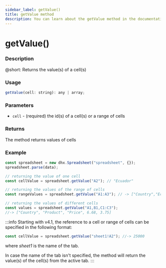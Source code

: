 ```yaml
---
sidebar_label: getValue()
title: getValue method
description: You can learn about the getValue method in the documentation of the DHTMLX JavaScript Spreadsheet library. Browse developer guides and API reference, try out code examples and live demos, and download a free 30-day evaluation version of DHTMLX Spreadsheet.
---
```


# getValue()

### Description

@short: Returns the value(s) of a cell(s)

### Usage

~~~jsx
getValue(cell: string): any | array;
~~~

### Parameters

- `cell` - (required) the id(s) of a cell(s) or a range of cells

### Returns

The method returns values of cells

### Example

~~~jsx {5,8,11}
const spreadsheet = new dhx.Spreadsheet("spreadsheet", {});
spreadsheet.parse(data);

// returning the value of one cell
const cellValue = spreadsheet.getValue("A2"); // "Ecuador"

// returning the values of the range of cells
const rangeValues = spreadsheet.getValue("A1:A3"); // -> ["Country","Ecuador","Belarus"]

// returning the values of different cells
const values = spreadsheet.getValue("A1,B1,C1:C3");
//-> ["Country", "Product", "Price", 6.68, 3.75]
~~~

:::info
Starting with v4.1, the reference to a cell or range of cells can be specified in the following format:

~~~jsx
const cellValue = spreadsheet.getValue("sheet1!A2"); //-> 25000
~~~

where *sheet1* is the name of the tab.

In case the name of the tab isn't specified, the method will return the value(s) of the cell(s) from the active tab.
:::